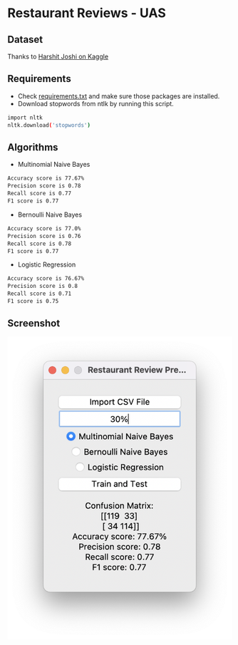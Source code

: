 # Restaurant Reviews - UAS

## Dataset
Thanks to [Harshit Joshi on Kaggle](https://www.kaggle.com/hj5992/restaurantreviews)

## Requirements
- Check [requirements.txt](https://github.com/jacenyang/restaurant-reviews-uts/blob/master/requirements.txt) and make sure those packages are installed.
- Download stopwords from ntlk by running this script.
```sh
import nltk
nltk.download('stopwords')
```

## Algorithms
- Multinomial Naive Bayes
```sh
Accuracy score is 77.67%
Precision score is 0.78
Recall score is 0.77
F1 score is 0.77
```
- Bernoulli Naive Bayes
```sh
Accuracy score is 77.0%
Precision score is 0.76
Recall score is 0.78
F1 score is 0.77
```
- Logistic Regression
```sh
Accuracy score is 76.67%
Precision score is 0.8
Recall score is 0.71
F1 score is 0.75
```

## Screenshot
![screenshot](screenshot.png)
